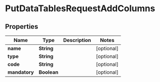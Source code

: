 

# PutDataTablesRequestAddColumns

## Properties

Name | Type | Description | Notes
------------ | ------------- | ------------- | -------------
**name** | **String** |  |  [optional]
**type** | **String** |  |  [optional]
**code** | **String** |  |  [optional]
**mandatory** | **Boolean** |  |  [optional]



